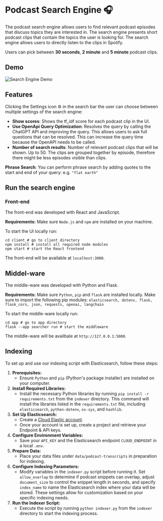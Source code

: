 # Podcast Search Engine 🎧

The podcast search engine allows users to find relevant podcast episodes that discuss topics they are interested in. The search engine presents short podcast clips that contain the topics the user is looking for. The search engine allows users to directly listen to the clips in Spotify.

Users can pick between **30 seconds**, **2 minute** and **5 minute** podcast clips.


## Demo
![Search Engine Demo](https://github.com/kolya-krafeld/podcast_search_engine/assets/91055239/9c00a347-a9f5-4f3c-a0b9-179ac72d92e4)

## Features

Clicking the Settings icon ⚙️ in the search bar the user can choose between multiple settings of the search engine:
- **Show scores**: Shows the tf_idf score for each podcast clip in the UI.
- **Use OpenApi Query Optimization**: Resolves the query by calling the ChatGPT API and improving the query. This allows users to ask full questions that can be resolved. This can increase the query time because the OpenAPI needs to be called.
- **Number of search results**: Number of relevant podcast clips that will be shown. Up to 50. The clips are grouped together by episode, therefore there might be less episodes visible than clips.
  
**Phrase Search**: You can perform phrase search by adding quotes to the start and end of your query: e.g. `"flat earth"`


## Run the search engine

### Front-end

The front-end was developed with React and JavaScript.

**Requirements:** Make sure `Node.js` and `npm` are installed on your machine.

To start the UI locally run:
````
cd client # go to client directory
npm install # install all required node modules
npm start # start the React frontend
````
The front-end will be available at `localhost:3000`.

## Middel-ware

The middle-ware was developed with Python and Flask.

**Requirements:** Make sure `Python`, `pip` and `flask` are installed locally.
Make sure to import the following pip modules: `elasticsearch, dotenv, flask, flask_cors, json, requests, openai, langchain`

To start the middle-ware locally run:
````
cd app # go to app directory
flask --app searcher run # start the middleware
````
The middle-ware will be availbale at `http://127.0.0.1:5000`.

## Indexing

To set up and use our indexing script with Elasticsearch, follow these steps:
1. **Prerequisites:**
   - Ensure `Python` and `pip` (Python's package installer) are installed on your computer.
2. **Install Required Libraries:**
   - Install the necessary Python libraries by running `pip install -r requirements.txt` from the `indexer` directory. This command will install the libraries listed in the `requirements.txt` file, including `elasticsearch`, `python-dotenv`, `os-sys`, and `hashlib`.
3. **Set Up Elasticsearch:**
   - Create a [Cloud Elastic account](https://www.elastic.co/).
   - Once your account is set up, create a project and retrieve your Endpoint & API keys.
4. **Configure Environment Variables:**
   - Save your `API_KEY` and the Elasticsearch endpoint `CLOUD_ENDPOINT` in a local `.env`.
5. **Prepare Data:**
   - Place your data files under `data/podcast-transcripts` in preparation for indexing.
6. **Configure Indexing Parameters:**
   - Modify variables in the `indexer.py` script before running it. Set `allow_overlap` to determine if podcast snippets can overlap, adjust `document_size` to control the snippet length in seconds, and specify `index_name` to name the Elasticsearch index where your data will be stored. These settings allow for customization based on your specific indexing needs.
8. **Run the Indexer Script:**
   - Execute the script by running `python indexer.py` from the `indexer` directory to start the indexing process.

 

